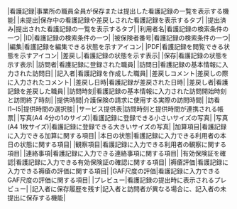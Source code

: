 
|看護記録|事業所の職員全員が保存または提出した看護記録の一覧を表示する機能|
|未提出|保存中の看護記録や差戻しされた看護記録を表示するタブ|
|提出済み|提出された看護記録の一覧を表示するタブ|
|利用者名|看護記録の検索条件の一つ|
|ID|看護記録の検索条件の一つ|
|被保険者番号|看護記録の検索条件の一つ|
|編集|看護記録を編集できる状態を示すアイコン|
|PDF|看護記録を閲覧できる状態を示すアイコン|
|差戻し|看護記録の状態を示す表示|
|保存|看護記録の状態を示す表示|
|訪問者|看護記録に登録された職員|
|訪問日|看護記録の基本情報に入力された訪問日|
|記入者|看護記録を作成した職員|
|差戻しコメント|差戻しの際に入力されたコメント|
|差戻し日時|看護記録が差戻された日時|
|差戻し者|看護記録を差戻した職員|
|訪問時刻|看護記録の基本情報に入力された訪問開始時刻と訪問終了時刻|
|提供時間|介護保険の請求に使用する実際の訪問時間|
|訪看Ⅰ1~Ⅰ5|提供時間の選択肢|
|サービス提供表|訪問時刻と提供時間が連携される帳票|
|写真(A4 4分の1のサイズ)|看護記録に登録できる小さいサイズの写真|
|写真(A4 1枚サイズ)|看護記録に登録できる大きいサイズの写真|
|加算項目|看護記録に入力できる加算に関する項目|
|本日の状態|看護記録に入力できる利用者の本日の状態に関する項目|
|観察項目|看護記録に入力できる利用者の観察に関する項目|
|連絡事項|看護記録に入力できる連絡事項に関する項目|
|有効保険証を確認|看護記録に入力できる有効保険証の確認に関する項目|
|褥瘡評価|看護記録に入力できる褥瘡の評価に関する項目|
|GAF尺度の評価|看護記録に入力できるGAF尺度の評価に関する項目|
|プレビュー|看護記録の提出時に表示されるプレビュー|
|記入者に保存履歴を残す|記入者と訪問者が異なる場合に、記入者の未提出に保存する機能|